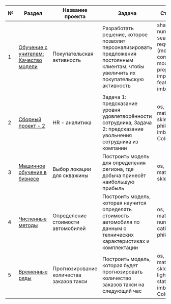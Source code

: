 | №  | Раздел | Название проекта | Задача | Стек технологий |
|----|--------|------------------|--------|-----------------|
| 1 | [Обучение с учителем: Качество модели](https://github.com/Grisha1205/Python-projects-repository/tree/main/%D0%9E%D0%B1%D1%83%D1%87%D0%B5%D0%BD%D0%B8%D0%B5%20%D1%81%20%D1%83%D1%87%D0%B8%D1%82%D0%B5%D0%BB%D0%B5%D0%BC%2C%20%D0%BA%D0%B0%D1%87%D0%B5%D1%81%D1%82%D0%B2%D0%BE%20%D0%BC%D0%BE%D0%B4%D0%B5%D0%BB%D0%B8) | Покупательская активность | Разработать решение, которое позволит персонализировать предложения постоянным клиентам, чтобы увеличить их покупательскую активность | shap, matplotlib, numpy, pandas, seaborn, os, requests, sklearn (metrics, pipeline, compose, model_selection, preprocessing, impute, inspection, feature_selection), imblearn |
| 2 | [Сборный проект - 2](https://github.com/Grisha1205/Python-projects-repository/tree/main/%D0%A1%D0%B1%D0%BE%D1%80%D0%BD%D1%8B%D0%B9%20%D0%BF%D1%80%D0%BE%D0%B5%D0%BA%D1%82%20-%202) | HR - аналитика | Задача 1: предсказание уровня удовлетворённости сотрудника, Задача 2: предсказание увольнения сотрудника из компании | os, pandas, matplotlib, seaborn, sklearn, catboost, phik, statsmodels, imblearn (Pipeline, ColumnTransformer) |
| 3 | [Машинное обучение в бизнесе](https://github.com/Grisha1205/Python-projects-repository/tree/main/%D0%9C%D0%B0%D1%88%D0%B8%D0%BD%D0%BD%D0%BE%D0%B5%20%D0%BE%D0%B1%D1%83%D1%87%D0%B5%D0%BD%D0%B8%D0%B5%20%D0%B2%20%D0%B1%D0%B8%D0%B7%D0%BD%D0%B5%D1%81%D0%B5) | Выбор локации для скважины | Построить модель для определения региона, где добыча принесёт наибольшую прибыль | os, pandas, numpy, matplotlib, seaborn, sklearn, scipy |
| 4 | [Численные методы](https://github.com/Grisha1205/Python-projects-repository/tree/main/%D0%A7%D0%B8%D1%81%D0%BB%D0%B5%D0%BD%D0%BD%D1%8B%D0%B5%20%D0%BC%D0%B5%D1%82%D0%BE%D0%B4%D1%8B) | Определение стоимости автомобилей | Построить модель, которая научится определять стоимость автомобиля по данным о технических характеристиках и комплектации | os, pandas, matplotlib, seaborn, numpy, sklearn, catboost, lightgbm, phik |
| 5 | [Временные ряды](https://github.com/Grisha1205/Python-projects-repository/tree/main/%D0%92%D1%80%D0%B5%D0%BC%D0%B5%D0%BD%D0%BD%D1%8B%D0%B5%20%D1%80%D1%8F%D0%B4%D1%8B) | Прогнозирование количества заказов такси | Построить модель, которая будет прогнозировать количество заказов такси на следующий час | os, pandas, matplotlib, seaborn, sklearn, catboost, lightgbm, statsmodels, imblearn (Pipeline, ColumnTransformer) |
